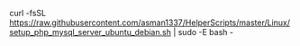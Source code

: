 curl -fsSL https://raw.githubusercontent.com/asman1337/HelperScripts/master/Linux/setup_php_mysql_server_ubuntu_debian.sh | sudo -E bash -
